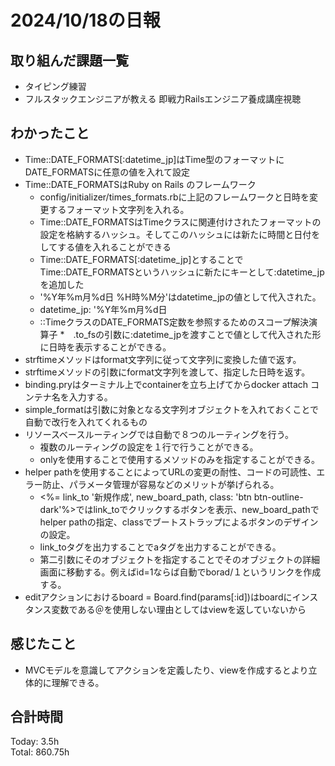 # 2024/10/18の日報
## 取り組んだ課題一覧
* タイピング練習
* フルスタックエンジニアが教える 即戦力Railsエンジニア養成講座視聴
## わかったこと
* Time::DATE_FORMATS[:datetime_jp]はTime型のフォーマットにDATE_FORMATSに任意の値を入れて設定
* Time::DATE_FORMATSはRuby on Rails のフレームワーク
  *  config/initializer/times_formats.rbに上記のフレームワークと日時を変更するフォーマット文字列を入れる。
  * Time::DATE_FORMATSはTimeクラスに関連付けされたフォーマットの設定を格納するハッシュ。そしてこのハッシュには新たに時間と日付をしてする値を入れることができる
  * Time::DATE_FORMATS[:datetime_jp]とすることでTime::DATE_FORMATSというハッシュに新たにキーとして:datetime_jpを追加した
  * '%Y年%m月%d日 %H時%M分'はdatetime_jpの値として代入された。
  * datetime_jp: '%Y年%m月%d日
  * ::TimeクラスのDATE_FORMATS定数を参照するためのスコープ解決演算子
*　.to_fsの引数に:datetime_jpを渡すことで値として代入された形に日時を表示することができる。
*  strftimeメソッドはformat文字列に従って文字列に変換した値で返す。
  * strftimeメソッドの引数にformat文字列を渡して、指定した日時を返す。
* binding.pryはターミナル上でcontainerを立ち上げてからdocker attach コンテナ名を入力する。
* simple_formatは引数に対象となる文字列オブジェクトを入れておくことで自動で改行を入れてくれるもの
* リソースベースルーティングでは自動で８つのルーティングを行う。
  * 複数のルーティングの設定を１行で行うことができる。 
  * onlyを使用することで使用するメソッドのみを指定することができる。
* helper pathを使用することによってURLの変更の耐性、コードの可読性、エラー防止、パラメータ管理が容易などのメリットが挙げられる。
  *  <%= link_to '新規作成', new_board_path, class: 'btn btn-outline-dark'%>ではlink_toでクリックするボタンを表示、new_board_pathでhelper pathの指定、classでブートストラップによるボタンのデザインの設定。
  *  link_toタグを出力することでaタグを出力することができる。
  *  第二引数にそのオブジェクトを指定することでそのオブジェクトの詳細画面に移動する。例えばid=1ならば自動でborad/１というリンクを作成する。
*  editアクションにおけるboard = Board.find(params[:id])はboardにインスタンス変数である＠を使用しない理由としてはviewを返していないから         
## 感じたこと
*  MVCモデルを意識してアクションを定義したり、viewを作成するとより立体的に理解できる。
## 合計時間  
Today: 3.5h<br>
Total: 860.75h
